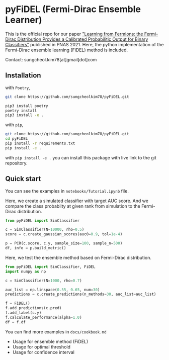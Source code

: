 # pyFiDEL (Fermi-Dirac Ensemble Learner)

This is the official repo for our paper ["Learning from Fermions: the Fermi-Dirac Distribution Provides a Calibrated Probabilitic Output for Binary Classifiers"](https://www.pnas.org/content/118/34/e2100761118) published in PNAS 2021. Here, the python implementation of the Fermi-Dirac ensemble learning (FiDEL) method is included.

Contact: sungcheol.kim78[at]gmail[dot]com

## Installation

with `Poetry`, 

```sh
git clone https://github.com/sungcheolkim78/pyFiDEL.git

pip3 install poetry
poetry install
pip3 install -e .
```

with `pip`,

```sh
git clone https://github.com/sungcheolkim78/pyFiDEL.git
cd pyFiDEL
pip install -r requirements.txt
pip install -e .
```

with `pip install -e .` you can install this package with live link to the git repository.

## Quick start

You can see the examples in `notebooks/Tutorial.ipynb` file. 

Here, we create a simulated classifier with target AUC score. And we compare the class 
probabilty at given rank from simulation to the Fermi-Dirac distribution. 

```python
from pyFiDEL import SimClassifier

c = SimClassifier(N=10000, rho=0.5)
score = c.create_gaussian_scores(auc0=0.9, tol=1e-4)

p = PCR(c.score, c.y, sample_size=100, sample_n=500)
df, info = p.build_metric()
```

Here, we test the ensemble method based on Fermi-Dirac distribution. 

```python
from pyFiDEL import SimClassifier, FiDEL
import numpy as np

c = SimClassifier(N=1000, rho=0.7)

auc_list = np.linspace(0.55, 0.65, num=30)
predictions = c.create_predictions(n_methods=30, auc_list=auc_list)

f = FiDEL()
f.add_predictions(c.pred)
f.add_label(c.y)
f.calculate_performance(alpha=1.0)
df = f.df
```

You can find more examples in `docs/cookbook.md`

- Usage for ensemble method (FiDEL)
- Usage for optimal threshold
- Usage for confidence interval 
